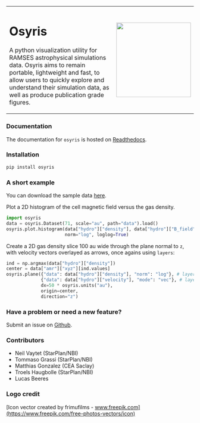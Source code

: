 <table border="0" cellspacing="0" cellpadding="0"><tr>
  <td>
    <h1>Osyris</h1>

A python visualization utility for RAMSES astrophysical simulations data.
Osyris aims to remain portable, lightweight and fast,
to allow users to quickly explore and understand their simulation data,
as well as produce publication grade figures.
  </td>
  <td><img src="https://github.com/nvaytet/osyris/blob/main/docs/images/logo_osyris.png" width="200" /></td>
  </tr>
</table>

### Documentation ###

The documentation for `osyris` is hosted on
[Readthedocs](https://osyris.readthedocs.io/en/latest/index.html).

### Installation ###

```sh
pip install osyris
```

### A short example ###

You can download the sample data
[here](http://project.esss.dk/owncloud/index.php/s/biNBruU0wDOybsb/download).

Plot a 2D histogram of the cell magnetic field versus the gas density.

```python
import osyris
data = osyris.Dataset(71, scale="au", path="data").load()
osyris.plot.histogram(data["hydro"]["density"], data["hydro"]["B_field"],
                      norm="log", loglog=True)
```

Create a 2D gas density slice 100 au wide through the plane normal to ``z``,
with velocity vectors overlayed as arrows, once agains using ``layers``:

```python
ind = np.argmax(data["hydro"]["density"])
center = data["amr"]["xyz"][ind.values]
osyris.plane({"data": data["hydro"]["density"], "norm": "log"}, # layer 1
             {"data": data["hydro"]["velocity"], "mode": "vec"}, # layer 2
             dx=50 * osyris.units("au"),
             origin=center,
             direction="z")
```

### Have a problem or need a new feature? ###

Submit an issue on [Github](https://github.com/nvaytet/osyris/issues).

### Contributors ###

* Neil Vaytet (StarPlan/NBI)
* Tommaso Grassi (StarPlan/NBI)
* Matthias Gonzalez (CEA Saclay)
* Troels Haugbolle (StarPlan/NBI)
* Lucas Beeres

### Logo credit ###

[Icon vector created by frimufilms - www.freepik.com](https://www.freepik.com/free-photos-vectors/icon)
